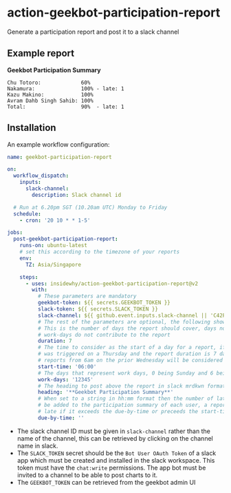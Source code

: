 # action-geekbot-participation-report

Generate a participation report and post it to a slack channel

## Example report

**Geekbot Participation Summary**

```
Chu Totoro:             60%
Nakamura:               100% - late: 1
Kazu Makino:            100%
Avram Dahb Singh Sahib: 100%
Total:                  90%  - late: 1
```

## Installation

An example workflow configuration:

```yaml
name: geekbot-participation-report

on:
  workflow_dispatch:
    inputs:
      slack-channel:
        description: Slack channel id

  # Run at 6.20pm SGT (10.20am UTC) Monday to Friday
  schedule:
    - cron: '20 10 * * 1-5'

jobs:
  post-geekbot-participation-report:
    runs-on: ubuntu-latest
    # set this according to the timezone of your reports
    env:
      TZ: Asia/Singapore

    steps:
      - uses: insidewhy/action-geekbot-participation-report@v2
        with:
          # These parameters are mandatory
          geekbot-token: ${{ secrets.GEEKBOT_TOKEN }}
          slack-token: ${{ secrets.SLACK_TOKEN }}
          slack-channel: ${{ github.event.inputs.slack-channel || 'C42PZTP3ECZ' }}
          # The rest of the parameters are optional, the following shows the defaults
          # This is the number of days the report should cover, days not in
          # work-days do not contribute to the report
          duration: 7
          # The time to consider as the start of a day for a report, if the report
          # was triggered on a Thursday and the report duration is 7 days then all
          # reports from 6am on the prior Wednesday will be considered
          start-time: '06:00'
          # The days that represent work days, 0 being Sunday and 6 being Saturday
          work-days: '12345'
          # The heading to post above the report in slack mrdkwn format
          heading: '**Geekbot Participation Summary**'
          # When set to a string in hh:mm format then the number of late reports will
          # be added to the participation summary of each user, a report is considered
          # late if it exceeds the due-by-time or preceeds the start-time
          due-by-time: ''
```

- The slack channel ID must be given in `slack-channel` rather than the name of the channel, this can be retrieved by clicking on the channel name in slack.
- The `SLACK_TOKEN` secret should be the `Bot User OAuth Token` of a slack app which must be created and installed in the slack workspace. This token must have the `chat:write` permissions. The app bot must be invited to a channel to be able to post charts to it.
- The `GEEKBOT_TOKEN` can be retrieved from the geekbot admin UI
